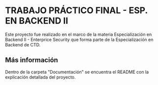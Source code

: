 # TRABAJO PRÁCTICO FINAL - ESP. EN BACKEND II

Este proyecto fue realizado en el marco de la materia Especialización en Backend II - Enterprice Security que forma parte de la Especialización en Backend de CTD.


## Más información

Dentro de la carpeta "Documentación" se encuentra el README con la explicación detallada del proyecto.